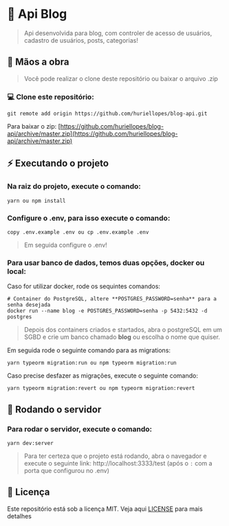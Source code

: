 # 🔖 Api Blog

> Api desenvolvida para blog, com controler de acesso de usuários, cadastro de usuários, posts, categorias!

## 🙌 Mãos a obra

> Você pode realizar o clone deste repositório ou baixar o arquivo .zip

### 💻 Clone este repositório:

````
git remote add origin https://github.com/huriellopes/blog-api.git
````
Para baixar o zip: [https://github.com/huriellopes/blog-api/archive/master.zip](https://github.com/huriellopes/blog-api/archive/master.zip)

## ⚡ Executando o projeto

### Na raiz do projeto, execute o comando:

````
yarn ou npm install
````

### Configure o .env, para isso execute o comando:

````
copy .env.example .env ou cp .env.example .env
````

> Em seguida configure o .env!

### Para usar banco de dados, temos duas opções, docker ou local:

Caso for utilizar docker, rode os sequintes comandos:

````
# Container do PostgreSQL, altere **POSTGRES_PASSWORD=senha** para a senha desejada
docker run --name blog -e POSTGRES_PASSWORD=senha -p 5432:5432 -d postgres
````

> Depois dos containers criados e startados, abra o postgreSQL em um SGBD e crie um banco chamado **blog** ou escolha o nome que quiser.

Em seguida rode o seguinte comando para as migrations:

````
yarn typeorm migration:run ou npm typeorm migration:run
````

Caso precise desfazer as migrações, execute o seguinte comando:

````
yarn typeorm migration:revert ou npm typeorm migration:revert
````

## 🚀 Rodando o servidor

### Para rodar o servidor, execute o comando:

````
yarn dev:server
````

> Para ter certeza que o projeto está rodando, abra o navegador e execute o seguinte link: http://localhost:3333/test (após o `:` com a porta que configurou no .env)

## 📑 Licença

Este repositório está sob a licença MIT. Veja aqui [LICENSE](LICENSE) para mais detalhes
